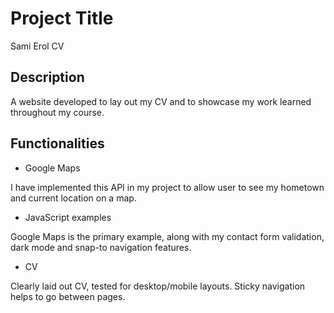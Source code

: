 # Project Title

Sami Erol CV

## Description

A website developed to lay out my CV and to showcase my work learned throughout my course.

## Functionalities

- Google Maps

I have implemented this API in my project to allow user to see my hometown and current location on a map.

- JavaScript examples

Google Maps is the primary example, along with my contact form validation, dark mode and snap-to navigation features.

- CV

Clearly laid out CV, tested for desktop/mobile layouts. Sticky navigation helps to go between pages.
